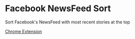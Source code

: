 # Facebook NewsFeed Sort

Sort Facebook's NewsFeed with most recent stories at the top

[Chrome Extension](https://chrome.google.com/webstore/detail/facebook-newsfeed-sort/cecnbadghdecaaokfhlnbhplfiepcnag)
